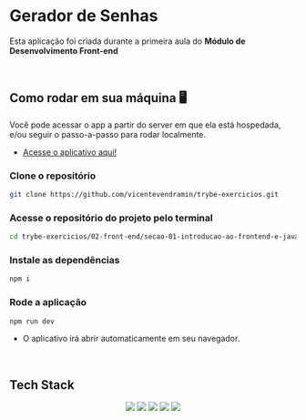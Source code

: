 # Gerador de Senhas

Esta aplicação foi criada durante a primeira aula do **Módulo de Desenvolvimento Front-end**

</br>

## Como rodar em sua máquina 🖥️

Você pode acessar o app a partir do server em que ela está hospedada, e/ou seguir o passo-a-passo para rodar localmente.

- <a href="https://random-passwords.surge.sh/" target="_blank">Acesse o aplicativo aqui!</a>

### Clone o repositório

```bash
git clone https://github.com/vicentevendramin/trybe-exercicios.git
```

### Acesse o repositório do projeto pelo terminal

```bash
cd trybe-exercicios/02-front-end/secao-01-introducao-ao-frontend-e-javascript-asssincrono/dia-01-ambiente-de-desenvolvimento/gerador-de-senhas
```

### Instale as dependências

```bash
npm i
```

### Rode a aplicação

```bash
npm run dev
```

- O aplicativo irá abrir automaticamente em seu navegador.

</br>

## Tech Stack

<p align ="center">
<img src ="https://img.shields.io/badge/HTML5-E34F26?style=for-the-badge&logo=html5&logoColor=white" />
<img src ="https://img.shields.io/badge/CSS3-1572B6?style=for-the-badge&logo=css3&logoColor=white" />
<img src ="https://img.shields.io/badge/JavaScript-F7DF1E?style=for-the-badge&logo=javascript&logoColor=black" />
<img src = "https://img.shields.io/badge/eslint-3A33D1?style=for-the-badge&logo=eslint&logoColor=white">
<img src ="https://img.shields.io/badge/Surge-DEF1E7?style=for-the-badge&logo=surge&logoColor=black" />
</p>
